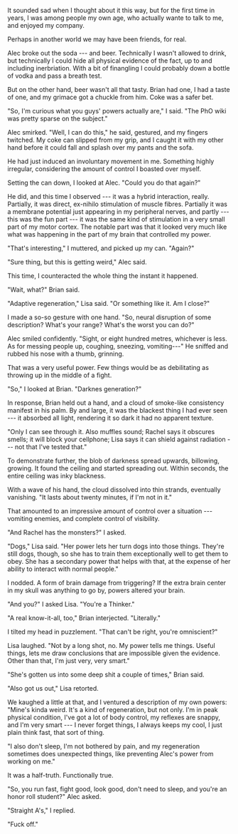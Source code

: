 It sounded sad when I thought about it this way, but for the first time in years, I was among
people my own age, who actually wante to talk to me, and enjoyed my company.

Perhaps in another world we may have been friends, for real.

Alec broke out the soda --- and beer. Technically I wasn't allowed to drink, but technically
I could hide all physical evidence of the fact, up to and including inerbriation. With a bit
of finangling I could probably down a bottle of vodka and pass a breath test.

But on the other hand, beer wasn't all that tasty. Brian had one, I had a taste of one,
and my grimace got a chuckle from him. Coke was a safer bet.

"So, I'm curious what you guys' powers actually are," I said. "The PhO wiki was
pretty sparse on the subject."

Alec smirked. "Well, I can do this," he said, gestured, and my fingers twitched. My coke can
slipped from my grip, and I caught it with my other hand before it could fall and splash over
my pants and the sofa.

He had just induced an involuntary movement in me. Something highly irregular, considering
the amount of control I boasted over myself.

Setting the can down, I looked at Alec. "Could you do that again?"

He did, and this time I observed --- it was a hybrid interaction, really. Partially, it
was direct, ex-nihilo stimulation of muscle fibres. Partially it was a membrane potential just
appearing in my peripheral nerves, and partly --- this was the fun part --- it was the same kind
of stimulation in a very small part of my motor cortex. The notable part was that it looked very
much like what was happening in the part of my brain that controlled my power.

"That's interesting," I muttered, and picked up my can. "Again?"

"Sure thing, but this is getting weird," Alec said.

This time, I counteracted the whole thing the instant it happened.

"Wait, what?" Brian said.

"Adaptive regeneration," Lisa said. "Or something like it. Am I close?"

I made a so-so gesture with one hand.
"So, neural disruption of some description? What's your range? What's the worst you can do?"

Alec smiled confidently. "Sight, or eight hundred metres, whichever is less. As for
messing people up, coughing, sneezing, vomiting---" He sniffed and rubbed his nose with a
thumb, grinning.

That was a very useful power. Few things would be as debilitating as throwing up in
the middle of a fight.

"So," I looked at Brian. "Darknes generation?"

In response, Brian held out a hand, and a cloud of smoke-like consistency manifest in his palm.
By and large, it was the blackest thing I had ever seen --- it absorbed all light, rendering it
so dark it had no apparent texture.

"Only I can see through it. Also muffles sound; Rachel says it obscures smells;
it will block your cellphone; Lisa says it can shield against radiation --- not that I've tested that."

To demonstrate further, the blob of darkness spread upwards, billowing, growing. It found the ceiling
and started spreading out. Within seconds, the entire ceiling was inky blackness.

With a wave of his hand, the cloud dissolved into thin strands, eventually vanishing. "It lasts about twenty
minutes, if I'm not in it."

That amounted to an impressive amount of control over a situation --- vomiting enemies, and 
complete control of visibility.

"And Rachel has the monsters?" I asked.

"Dogs," Lisa said. "Her power lets her turn dogs into those things. They're still dogs,
though, so she has to train them exceptionally well to get them to obey. She has
a secondary power that helps with that, at the expense of her ability to interact
with normal people."

I nodded. A form of brain damage from triggering? If the extra brain center in my skull was
anything to go by, powers altered your brain.

"And you?" I asked Lisa. "You're a Thinker."

"A real know-it-all, too," Brian interjected. "Literally."

I tilted my head in puzzlement. "That can't be right, you're omniscient?"

Lisa laughed. "Not by a long shot, no. My power tells me things. Useful things,
lets me draw conclusions that are impossible given the evidence. Other than that,
I'm just very, very smart."

"She's gotten us into some deep shit a couple of times," Brian said.

"Also got us out," Lisa retorted.

We kaughed a little at that, and I ventured a description of my own powers: "Mine's kinda
weird. It's a kind of regeneration, but not only. I'm in peak physical condition, I've got
a lot of body control, my reflexes are snappy, and I'm very smart --- I never forget
things, I always keeps my cool, I just plain think fast, that sort of thing.

"I also don't sleep, I'm not bothered by pain,
and my regeneration sometimes does unexpected things, like preventing
Alec's power from working on me."

It was a half-truth. Functionally true.

"So, you run fast, fight good, look good, don't need to sleep, and you're an honor roll student?" Alec asked.

"Straight A's," I replied.

"Fuck off."
